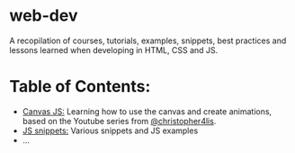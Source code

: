 # web-dev
A recopilation of courses, tutorials, examples, snippets, best practices and lessons learned when developing in HTML, CSS and JS.

# Table of Contents:

* [Canvas JS:](https://github.com/adrisanchu/web-dev/tree/main/canvas-js) Learning how to use the canvas and create animations, based on the Youtube series from [@christopher4lis](https://github.com/christopher4lis).
* [JS snippets:](https://github.com/adrisanchu/web-dev/tree/main/js-snippets)
Various snippets and JS examples
* ...
